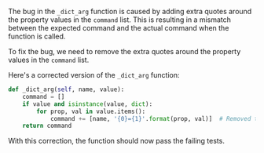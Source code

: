 The bug in the `_dict_arg` function is caused by adding extra quotes around the property values in the `command` list. This is resulting in a mismatch between the expected command and the actual command when the function is called.

To fix the bug, we need to remove the extra quotes around the property values in the `command` list.

Here's a corrected version of the `_dict_arg` function:

```python
def _dict_arg(self, name, value):
    command = []
    if value and isinstance(value, dict):
        for prop, val in value.items():
            command += [name, '{0}={1}'.format(prop, val)]  # Removed the extra quotes around {0}={1}
    return command
```

With this correction, the function should now pass the failing tests.